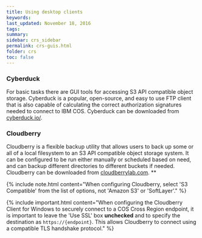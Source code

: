 ```yaml
---
title: Using desktop clients
keywords: 
last_updated: November 18, 2016
tags: 
summary: 
sidebar: crs_sidebar
permalink: crs-guis.html
folder: crs
toc: false
---
```


### Cyberduck

For basic tasks there are GUI tools for accessing S3 API compatible object storage. Cyberduck is a popular, open-source, and easy to use FTP client that is also capable of calculating the correct authorization signatures needed to connect to IBM COS.  Cyberduck can be downloaded from [cyberduck.io/](https://cyberduck.io/).

### Cloudberry

Cloudberry is a flexible backup utility that allows users to back up some or all of a local filesystem to an S3 API compatible object storage system. It can be configured to be run either manually or scheduled based on need, and can backup different directories to different buckets if needed.  Cloudberry can be downloaded from [cloudberrylab.com](http://www.cloudberrylab.com/). **

{% include note.html content="When configuring Cloudberry, select 'S3 Compatible' from the list of options, not 'Amazon S3' or 'SoftLayer'." %}

{% include important.html content="When configuring the Cloudberry Client for Windows to securely connect to a COS Cross Region endpoint, it is important to leave the 'Use SSL' box **unchecked** and to specify the destination as `https://{endpoint}`. This allows Cloudberry to connect using a compatible TLS handshake protocol." %}



